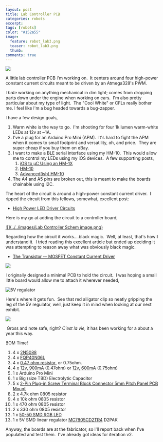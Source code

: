 ```yaml
---
layout: post
title: Lab Controller PCB
categories: robots
excerpt:
tags: [robots]
color: "#152a55"
image:
  feature: robot_lab3.png
  teaser: robot_lab3.png
  thumb:
comments: true
---
```

![](../../images/Lab%20Controller%20Board%20Top%20and%20Bottom(1).PNG)

A little lab controller PCB I'm working on.  It centers around four high-power constant current circuits meant to be driven by an Atmega328's PWM.

I _hate_ working on anything mechanical in dim light; comes from dropping parts down under the engine when working on cars.  I'm also pretty particular about my type of light.  The "Cool White" or CFLs really bother me. I feel like I'm a bug headed towards a bug-zapper.  

I have a few design goals,

1.  Warm white is the way to go.  I'm shooting for four 1k lumen warm-white LEDs at 12v at ~1A.
2.  I've a plug for an Arduino Pro Mini (APM).  It's hard to fight the APM when it comes to small footprint and versatility, oh, and price.  They are super cheap if you buy them on eBay.
3.  I want to make a BLE serial interface using my HM-10\.  This would allow me to control my LEDs using my iOS devices.  A few supporting posts,
    1.  [iOS to µC Using an HM-1X](http://ladvien.github.io/robots/connect-an-arduino-to-iphone/)
    2.  [HM-10](http://ladvien.github.io/robots/HM10/)
    3.  [Advanced(ish) HM-10](http://ladvien.github.io/robots/advancedish-hm-10/)
4.  The A4 and A5 pins are broken out, this is meant to make the boards chainable using I2C.

The heart of the circuit is around a high-power constant current driver.  I ripped the circuit from this fellows, somewhat, excellent post:

*   [High Power LED Driver Circuits](http://www.instructables.com/id/Circuits-for-using-High-Power-LED-s/step8/a-little-micro-makes-all-the-difference/)

Here is my go at adding the circuit to a controller board,

[![](../../images/Lab Controller Schem image.png)](https://github.com/Ladvien/ladvien.github.io/blob/master../../images/Lab%20Controller%20Board%20v01.pdf)

Regarding how the circuit it works....black magic.  Well, at least, that's how I understand it.  I tried reading this excellent article but ended up deciding it was attempting to reason away what was obviously black magic.

*   [The Transistor -- MOSFET Constant Current Driver](http://www.pcbheaven.com/userpages/LED_driving_and_controlling_methods/)

![](../../images/IMG_0133.JPG)

I originally designed a minimal PCB to hold the circuit.  I was hoping a small little board would allow me to attach it wherever needed,

![5V regulator](../../images/5v_regulator_lab_controller_labeled.jpeg)

Here's where it gets fun.  See that red alligator clip so neatly gripping the leg of the 5V regulator, well, just keep it in mind when looking at our next exhibit.

![](../../images/IMG_0134.jpeg)

 Gross and note safe, right? _C'est la vie,_ it has been working for a about a year this way.

BOM Time!

1.  4 x [2N5088](http://http//www.farnell.com/datasheets/46867.pdf)
2.  4 x [FQP40N06L](http://https//www.fairchildsemi.com/datasheets/FQ/FQP30N06L.pdf)
3.  4 x [0.47 ohm resistor ](http://www.ebay.com/itm/271453283354?ru=http%3A%2F%2Fwww.ebay.com%2Fsch%2Fi.html%3F_from%3DR40%26_sacat%3D0%26_nkw%3D271453283354%26_rdc%3D1) or 0.75ohm.
4.  4 x [12v, 900mA](https://www.fasttech.com/products/0/10001245/2119700-10w-3s3p-1000-lumen-6000-6500k-integrated-led) (0.47ohm) or [12v, 600m](https://www.fasttech.com/products/1822403)A (0.75ohm)
5.  1 x Arduino Pro Mini
6.  1 x Big (size TBD) Electrolytic Capacitor
7.  5 x [2-Pin Plug-in Screw Terminal Block Connector 5mm Pitch Panel PCB Mount](http://www.ebay.com/itm/111373399144?_trksid=p2057872.m2749.l2649&ssPageName=STRK%3AMEBIDX%3AIT)
8.  2 x 4.7k ohm 0805 resistor
9.  4 x 10k ohm 0805 resistor
10.  1 x 470 ohm 0805 resistor
11.  2 x 330 ohm 0805 resistor
12.  1 x [50-50 SMD RGB LED](http://www.ebay.com/itm/100-pcs-New-RGB-PLCC-6-5050-3-CHIPS-SMT-SMD-LED-Light-NEW-/191674244800?hash=item2ca0acdec0)
13.  1 x 5V SMD linear regulator [MC7805CD2TR4](http://www.ebay.com/itm/400262003608?_trksid=p2057872.m2749.l2649&ssPageName=STRK%3AMEBIDX%3AIT) D2PAK 

Anyway, the boards are at the fabricator, so I'll report back when I've populated and test them.  I've already got ideas for iteration v2.
